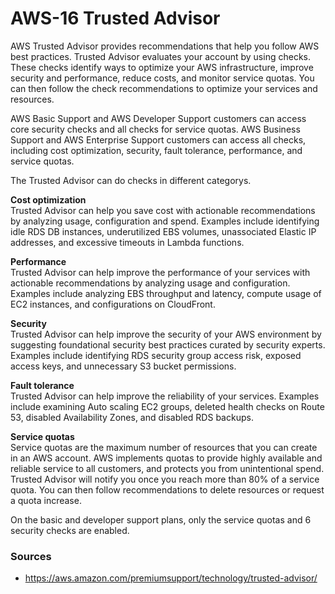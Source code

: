 # AWS-16 Trusted Advisor
AWS Trusted Advisor provides recommendations that help you follow AWS best practices. Trusted Advisor evaluates your account by using checks. These checks identify ways to optimize your AWS infrastructure, improve security and performance, reduce costs, and monitor service quotas. You can then follow the check recommendations to optimize your services and resources.  
  
AWS Basic Support and AWS Developer Support customers can access core security checks and all checks for service quotas. AWS Business Support and AWS Enterprise Support customers can access all checks, including cost optimization, security, fault tolerance, performance, and service quotas.  
  
The Trusted Advisor can do checks in different categorys.  
  
**Cost optimization**  
Trusted Advisor can help you save cost with actionable recommendations by analyzing usage, configuration and spend. Examples include identifying idle RDS DB instances, underutilized EBS volumes, unassociated Elastic IP addresses, and excessive timeouts in Lambda functions.  
  
**Performance**  
Trusted Advisor can help improve the performance of your services with actionable recommendations by analyzing usage and configuration. Examples include analyzing EBS throughput and latency, compute usage of EC2 instances, and configurations on CloudFront.  
  
**Security**  
Trusted Advisor can help improve the security of your AWS environment by suggesting foundational security best practices curated by security experts. Examples include identifying RDS security group access risk, exposed access keys, and unnecessary S3 bucket permissions.  
  
**Fault tolerance**  
Trusted Advisor can help improve the reliability of your services. Examples include examining Auto scaling EC2 groups, deleted health checks on Route 53, disabled Availability Zones, and disabled RDS backups.  
  
**Service quotas**  
Service quotas are the maximum number of resources that you can create in an AWS account.  AWS implements quotas to provide highly available and reliable service to all customers, and protects you from unintentional spend. Trusted Advisor will notify you once you reach more than 80% of a service quota. You can then follow recommendations to delete resources or request a quota increase.  

On the basic and developer support plans, only the service quotas and 6 security checks are enabled. 
  
### Sources
- https://aws.amazon.com/premiumsupport/technology/trusted-advisor/

